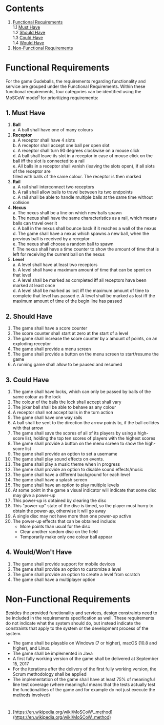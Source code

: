 # Contents
1. [Functional Requirements](#functional-requirements)  
1.1 [Must Have](#must-have)  
1.2 [Should Have](#should-have)  
1.3 [Could Have](#could-have)  
1.4 [Would Have](#would-have)  
2. [Non-Functional Requirements](#nonfunctional-requirements)

# <a id="functional-requirements"></a> Functional Requirements

For the game Gudeballs, the requirements regarding functionality and service are grouped under the Functional Requirements. Within these functional requirements, four categories can be identified using the MoSCoW model<sup>[1](#ref-moscow)</sup> for prioritizing requirements:

## 1. <a id="must-have"></a> Must Have

1. __Ball__  
    a. A ball shall have one of many colours
2. __Receptor__  
    a. A receptor shall have 4 slots  
    b. A receptor shall accept one ball per open slot  
    c. A receptor shall turn 90 degrees clockwise on a mouse click  
    d. A ball shall leave its slot in a receptor in case of mouse click on the ball iff the slot is connected to a rail  
    e. All balls in a receptor shall vanish (leaving the slots open), if all slots of the receptor are  
    filled with balls of the same colour. The receptor is then marked  
3. __Rail__  
    a. A rail shall interconnect two receptors  
    b. A rail shall allow balls to travel between its two endpoints   
    c. A rail shall be able to handle multiple balls at the same time without collision
4. __Nexus__  
    a. The nexus shall be a line on which new balls spawn  
    b. The nexus shall have the same characteristics as a rail, which means balls can travel over it  
    c. A ball in the nexus shall bounce back if it reaches a wall of the nexus  
    d. The game shall have a nexus which spawns a new ball, when the previous ball is received by a receptor   
    e. The nexus shall choose a random ball to spawn    
    f. The nexus shall have a time counter to show the amount of time that is left for receiving the current ball on
    the nexus 
5. __Level__  
    a. A level shall have at least two receptors  
    b. A level shall have a maximum amount of time that can be spent on that level  
    c. A level shall be marked as completed iff all receptors have been marked at least once  
    d. A level shall be marked as lost iff the maximum amount of time to complete that level has passed
    e. A level shall be marked as lost iff the maximum amount of time of the begin line has passed

## 2. <a id="should-have"></a> Should Have

1. The game shall have a score counter
2. The score counter shall start at zero at the start of a level
3. The game shall increase the score counter by _x_ amount of points, on an exploding receptor
4. The game shall provide a menu screen
5. The game shall provide a button on the menu screen to start/resume the game
6. A running game shall allow to be paused and resumed

## 3. <a id="could-have"></a> Could Have

1. The game shall have locks, which can only be passed by balls of the same colour as the lock
2. The colour of the balls the lock shall accept shall vary
3. The joker ball shall be able to behave as any colour
4. A receptor shall not accept balls in the turn action
5. The game shall have one way rails
6. A ball shall be sent to the direction the arrow points to, if the ball collides
with that arrow
7. The game shall save the scores of all of its players by using a high-score list, holding the top ten scores of players with the highest scores
8. The game shall provide a button on the menu screen to show the high-score list
9. The game shall provide an option to set a username
10. The game shall play sound effects on events.
11. The game shall play a music theme when in progress
12. The game shall provide an option to disable sound effects/music
13. The game shall have a different background for each level
14. The game shall have a splash screen
15. The game shall have an option to play multiple levels
16. At some point in the game a visual indicator will indicate that some disc may give a power-up
17. This power-up is obtained by clearing the disc
18. This "power-up" state of the disc is timed, so the player must hurry to obtain the power-up, otherwise it will go away
19. A single disc may not have more than one power-up active
20. The power-up effects that can be obtained include:
    - More points than usual for the disc
    - Clear another random disc on the field
    - Temporarily make only one colour ball appear

## 4. <a id="would-have"></a> Would/Won't Have

1. The game shall provide support for mobile devices
2. The game shall provide an option to customize a level
3. The game shall provide an option to create a level from scratch
4. The game shall have a multiplayer option

# <a id="nonfunctional-requirements"></a> Non-Functional Requirements

Besides the provided functionality and services, design constraints need to be included in the requirements specification as well. These requirements do not indicate what the system should do, but instead indicate the constraints that apply to the system or the development process of the system.

- The game shall be playable on Windows (7 or higher), macOS (10.8 and higher), and Linux.
- The game shall be implemented in Java
- A first fully working version of the game shall be delivered at September 15, 2017
- For the iterations after the delivery of the first fully working version, the Scrum methodology shall be applied
- The implementation of the game shall have at least 75% of meaningful line test coverage (where meaningful means that the tests actually test the functionalities of the game and for example do not just execute the methods involved)

#
1. <a id="ref-moscow"></a> [https://en.wikipedia.org/wiki/MoSCoW\_method](https://en.wikipedia.org/wiki/MoSCoW_method)
